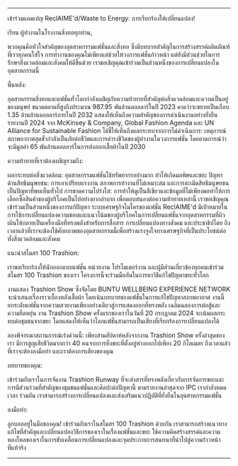 ---

เข้าร่วมแคมเปญ ReclAIME'd/Waste to Energy: การเรียกร้องให้เปลี่ยนแปลง!

เรียน ผู้ทำงานในโรงงานสิ่งทอทุกท่าน,

พวกคุณคือหัวใจสำคัญของอุตสาหกรรมแฟชั่นและสิ่งทอ ซึ่งมีบทบาทสำคัญในการสร้างสรรค์ผลิตภัณฑ์ที่เราทุกคนใส่ใจ การทำงานของคุณไม่เพียงแต่ช่วยให้วงการแฟชั่นก้าวหน้า แต่ยังมีส่วนช่วยในการรักษาสิ่งแวดล้อมและสังคมให้ดีขึ้นด้วย เราขอเชิญคุณเข้าร่วมเป็นส่วนหนึ่งของการเปลี่ยนแปลงในอุตสาหกรรมนี้

พื้นหลัง:

อุตสาหกรรมสิ่งทอและแฟชั่นทั่วโลกกำลังเผชิญกับความท้าทายที่สำคัญต่อสิ่งแวดล้อมและความเป็นอยู่ของมนุษย์ ขนาดตลาดที่สูงถึงประมาณ 987.95 พันล้านดอลลาร์ในปี 2023 คาดว่าจะขยายเป็นเกือบ 1.35 ล้านล้านดอลลาร์ภายในปี 2032 แสดงให้เห็นถึงความสำคัญของการดำเนินงานอย่างยั่งยืน รายงานปี 2024 จาก McKinsey & Company, Global Fashion Agenda และ UN Alliance for Sustainable Fashion ได้ชี้ให้เห็นถึงผลกระทบจากการไม่ดำเนินการ: เหตุการณ์สภาพอากาศสุดขั้วกำลังเป็นภัยต่อชีวิตและการดำรงชีวิตของผู้ทำงานในวงการแฟชั่น โดยคาดการณ์ว่าจะมีมูลค่า 65 พันล้านดอลลาร์ในการส่งออกเสื้อผ้าในปี 2030

ความท้าทายที่เราต้องเผชิญรวมถึง:

ผลกระทบต่อสิ่งแวดล้อม: อุตสาหกรรมแฟชั่นใช้ทรัพยากรอย่างมาก ทำให้เกิดมลพิษและขยะ
ปัญหาด้านสิทธิมนุษยชน: การเอาเปรียบแรงงาน สภาพการทำงานที่ไม่เหมาะสม และการละเมิดสิทธิมนุษยชนเป็นปัญหาที่พบเห็นทั่วไป
การขาดความโปร่งใส: การทำให้ดูเป็นสีเขียวและข้อมูลที่ไม่เพียงพอทำให้การเลือกซื้อสินค้าของผู้บริโภคเป็นไปอย่างยากลำบาก
เพื่อตอบสนองต่อความท้าทายเหล่านี้ เราขอเชิญคุณเข้าร่วมเป็นส่วนหนึ่งของการแก้ปัญหา ระบบเศรษฐกิจไมโครของแฟชั่น ReclAIME'd มีเป้าหมายในการใช้การเปลี่ยนแปลงความชอบและแนวโน้มของผู้บริโภคในการเปลี่ยนแฟชั่นจากอุตสาหกรรมที่ผิวเผินให้กลายเป็นเครื่องมือที่ทรงพลังสำหรับการสื่อสาร การเปลี่ยนแปลงทางสังคม และประชาธิปไตย ถึงเวลาแล้วที่เราจะต้องใช้ศักยภาพของอุตสาหกรรมนี้เพื่อสร้างแรงจูงใจทางเศรษฐกิจที่เป็นประโยชน์ต่อทั้งสิ่งแวดล้อมและสังคม

แนะนำสโมสร 100 Trashion:

เราขอเรียกร้องให้นักออกแบบแฟชั่น หน่วยงาน โปรโมเตอร์งาน และผู้มีส่วนเกี่ยวข้องทุกคนเข้าร่วมสโมสร 100 Trashion ของเรา โครงการนี้จะร่วมมือกันในการหาวิธีแก้ไขปัญหาขยะทั่วโลก

งานแสดง Trashion Show ซึ่งจัดโดย BUNTU WELLBEING EXPERIENCE NETWORK จะนำเสนอเรื่องราวเบื้องหลังเสื้อผ้า โดยเน้นบทบาทของแฟชั่นในการแก้ไขปัญหาสภาพอากาศ งานนี้ยกระดับแฟชั่นจากความสวยงามเพียงอย่างเดียวสู่การแสดงออกที่ทรงพลัง เฉลิมฉลองการต่อสู้และความยืดหยุ่น งาน Trashion Show ครั้งแรกของเราในวันที่ 20 กรกฎาคม 2024 จะเน้นผลกระทบต่อชุมชนจากขยะ โดยแสดงให้เห็นว่าโลกแฟชั่นสามารถเป็นเสียงที่เรียกร้องการเปลี่ยนแปลงได้

ลองพิจารณาสถานการณ์เร่งด่วนนี้: เพียงสามสัปดาห์หลังจากงาน Trashion Show ครั้งล่าสุดของเรา มีการสูญเสียชีวิตมากกว่า 40 คนจากการทิ้งขยะที่ตั้งอยู่ห่างออกไปเพียง 20 กิโลเมตร ถึงเวลาแล้วที่เราจะต้องลงมือทำ และเราต้องการเสียงของคุณ

บทบาทของคุณ:

เข้าร่วมกับเราในการจัดงาน Trashion Runway ที่จะส่งสารที่ทรงพลังเกี่ยวกับการจัดการขยะและการมีส่วนร่วมที่สำคัญของชุมชนแฟชั่นและศิลปะต่อปัญหานี้ ตามรายงานล่าสุดจาก IPC เรากำลังหมดเวลา ร่วมกัน เราสามารถสร้างการเปลี่ยนแปลงและส่งเสริมแนวปฏิบัติที่ยั่งยืนในอุตสาหกรรมแฟชั่น

ลงมือทำ:

ลูกบอลอยู่ในมือของคุณ! เข้าร่วมกับเราในสโมสร 100 Trashion ด้วยกัน เราสามารถสร้างแนวทางแก้ไขที่สำคัญและเปลี่ยนแปลงวิธีการของเราในเรื่องแฟชั่นและขยะ ใช้ความคิดสร้างสรรค์และความหลงใหลของเราในการขับเคลื่อนการเปลี่ยนแปลงและจุดประกายการสนทนาที่นำไปสู่ความก้าวหน้าที่แท้จริง

---